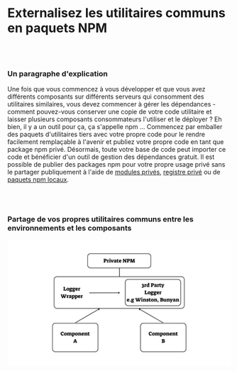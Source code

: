 # Externalisez les utilitaires communs en paquets NPM

<br/><br/>

### Un paragraphe d'explication

Une fois que vous commencez à vous développer et que vous avez différents composants sur différents serveurs qui consomment des utilitaires similaires, vous devez commencer à gérer les dépendances - comment pouvez-vous conserver une copie de votre code utilitaire et laisser plusieurs composants consommateurs l'utiliser et le déployer ? Eh bien, il y a un outil pour ça, ça s'appelle npm ... Commencez par emballer des paquets d'utilitaires tiers avec votre propre code pour le rendre facilement remplaçable à l'avenir et publiez votre propre code en tant que package npm privé. Désormais, toute votre base de code peut importer ce code et bénéficier d'un outil de gestion des dépendances gratuit. Il est possible de publier des packages npm pour votre propre usage privé sans le partager publiquement à l'aide de [modules privés](https://docs.npmjs.com/private-modules/intro), [registre privé](https://npme.npmjs.com/docs/tutorials/npm-enterprise-with-nexus.html) ou de [paquets npm locaux](https://medium.com/@arnaudrinquin/build-modular-application-with-npm-local-modules-dfc5ff047bcc).

<br/><br/>

### Partage de vos propres utilitaires communs entre les environnements et les composants

![alt text](https://github.com/goldbergyoni/nodebestpractices/blob/master/assets/images/Privatenpm.png "Solution d'organisation par composants")

